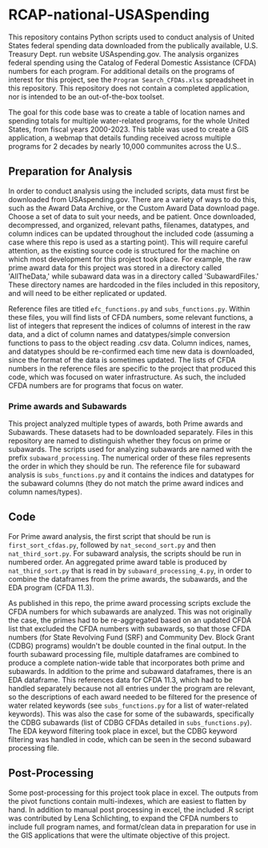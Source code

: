 # RCAP-national-USASpending
This repository contains Python scripts used to conduct analysis of United States federal spending data downloaded from the publically available, U.S. Treasury Dept. run website USAspending.gov.
The analysis organizes federal spending using the Catalog of Federal Domestic Assistance (CFDA) numbers for each program. For additional details on the programs of interest for this project, see the ```Program Search_CFDAs.xlsx``` spreadsheet in this repository. This repository does not contain a completed application, nor is intended to be an out-of-the-box toolset. 

The goal for this code base was to create a table of location names and spending totals for multiple water-related programs, for the whole United States, from fiscal years 2000-2023. This table was used to create a GIS application, a webmap that details funding received across multiple programs for 2 decades by nearly 10,000 communites across the U.S.. 

## Preparation for Analysis
In order to conduct analysis using the included scripts, data must first be downloaded from USAspending.gov. There are a variety of ways to do this, such as the Award Data Archive, or the Custom Award Data download page. Choose a set of data to suit your needs, and be patient. Once downloaded, decompressed, and organized, relevant paths, filenames, datatypes, and column indices can be updated throughout the included code (assuming a case where this repo is used as a starting point). This will require careful attention, as the existing source code is structured for the machine on which most development for this project took place. For example, the raw prime award data for this project was stored in a directory called 'AllTheData,' while subaward data was in a directory called 'SubawardFiles.' These directory names are hardcoded in the files included in this repository, and will need to be either replicated or updated.

Reference files are titled ```efc_functions.py``` and ```subs_functions.py```. Within these files, you will find lists of CFDA numbers, some relevant functions, a list of integers that represent the indices of columns of interest in the raw data, and a dict of column names and datatypes/simple conversion functions to pass to the object reading .csv data. Column indices, names, and datatypes should be re-confirmed each time new data is downloaded, since the format of the data is sometimes updated. The lists of CFDA numbers in the reference files are specific to the project that produced this code, which was focused on water infrastructure. As such, the included CFDA numbers are for programs that focus on water. 

### Prime awards and Subawards
This project analyzed multiple types of awards, both Prime awards and Subawards. These datasets had to be downloaded separately. Files in this repository are named to distinguish whether they focus on prime or subawards. The scripts used for analyzing subawards are named with the prefix ```subaward_processing```. The numerical order of these files represents the order in which they should be run. The reference file for subaward analysis is ```subs_functions.py``` and it contains the indices and datatypes for the subaward columns (they do not match the prime award indices and column names/types).

## Code
For Prime award analysis, the first script that should be run is ```first_sort_cfdas.py```, followed by ```nat_second_sort.py``` and then ```nat_third_sort.py```. For subaward analysis, the scripts should be run in numbered order. An aggregated prime award table is produced by ```nat_third_sort.py``` that is read in by ```subaward_processing_4.py```, in order to combine the dataframes from the prime awards, the subawards, and the EDA program (CFDA 11.3).

As published in this repo, the prime award processing scripts exclude the CFDA numbers for which subawards are analyzed. This was not originally the case, the primes had to be re-aggregated based on an updated CFDA list that excluded the CFDA numbers with subawards, so that those CFDA numbers (for State Revolving Fund (SRF) and Community Dev. Block Grant (CDBG) programs) wouldn't be double counted in the final output.
In the fourth subaward processing file, multiple dataframes are combined to produce a complete nation-wide table that incorporates both prime and subawards. In addition to the prime and subaward dataframes, there is an EDA dataframe. This references data for CFDA 11.3, which had to be handled separately because not all entries under the program are relevant, so the descriptions of each award needed to be filtered for the presence of water related keywords (see ```subs_functions.py``` for a list of water-related keywords). This was also the case for some of the subawards, specifically the CDBG subawards (list of CDBG CFDAs detailed in ```subs_functions.py```). The EDA keyword filtering took place in excel, but the CDBG keyword filtering was handled in code, which can be seen in the second subaward processing file.

## Post-Processing
Some post-processing for this project took place in excel. The outputs from the pivot functions contain multi-indexes, which are easiest to flatten by hand. In addition to manual post processing in excel, the included .R script was contributed by Lena Schlichting, to expand the CFDA numbers to include full program names, and format/clean data in preparation for use in the GIS applications that were the ultimate objective of this project.

